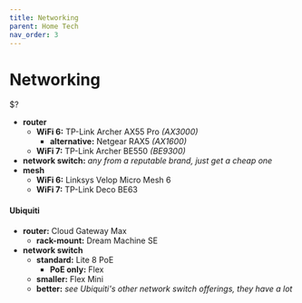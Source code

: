 ```yaml
---
title: Networking
parent: Home Tech
nav_order: 3
---
```

# Networking

$?

- **router** 
	- **WiFi 6:**  TP-Link Archer AX55 Pro *(AX3000)*
		- **alternative:** Netgear RAX5 *(AX1600)*
	- **WiFi 7:** TP-Link Archer BE550 *(BE9300)*
- **network switch:** *any from a reputable brand, just get a cheap one*
- **mesh**
	- **WiFi 6:** Linksys Velop Micro Mesh 6
	- **WiFi 7:** TP-Link Deco BE63

#### Ubiquiti

- **router:** Cloud Gateway Max
	- **rack-mount:** Dream Machine SE 
- **network switch** 
	- **standard:** Lite 8 PoE
		- **PoE only:** Flex
	- **smaller:** Flex Mini
	- **better:** *see Ubiquiti's other network switch offerings, they have a lot*
